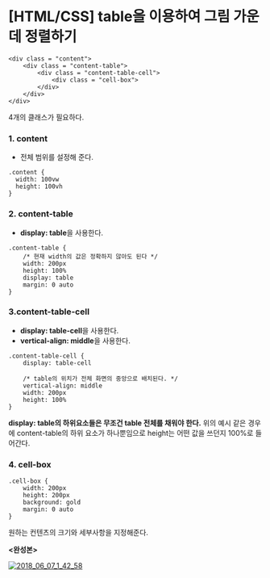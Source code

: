 # [HTML/CSS] table을 이용하여 그림 가운데 정렬하기

```
<div class = "content">
	<div class = "content-table">
		<div class = "content-table-cell">
			<div class = "cell-box">
		</div>
	</div>
</div>
```

4개의 클래스가 필요하다.


### 1. content
- 전체 범위를 설정해 준다.
```
.content {  
  width: 100vw  
  height: 100vh
}
```
### 2. content-table
- **display: table**을 사용한다.
```
.content-table {
	/* 현재 width의 값은 정확하지 않아도 된다 */
	width: 200px  
	height: 100%  
	display: table  
	margin: 0 auto
}
```

### 3.content-table-cell
- **display: table-cell**을 사용한다.
- **vertical-align: middle**을 사용한다.
```
.content-table-cell {
	display: table-cell

	/* table의 위치가 전체 화면의 중앙으로 배치된다. */    
	vertical-align: middle 
	width: 200px  
	height: 100%
}
```
**display: table의 하위요소들은 무조건 table 전체를 채워야 한다.**
위의 예시 같은 경우에 content-table의 하위 요소가 하나뿐임으로  height는 어떤 값을 쓰던지 100%로 들어간다.

### 4. cell-box
```
.cell-box {
	width: 200px  
	height: 200px  
	background: gold  
	margin: 0 auto
}
```
원하는 컨텐츠의 크기와 세부사항을 지정해준다.


**<완성본>**

<a href="https://ibb.co/jeU5ho"><img src="https://preview.ibb.co/i9cEa8/2018_06_07_1_42_58.png" alt="2018_06_07_1_42_58" border="0"></a>
